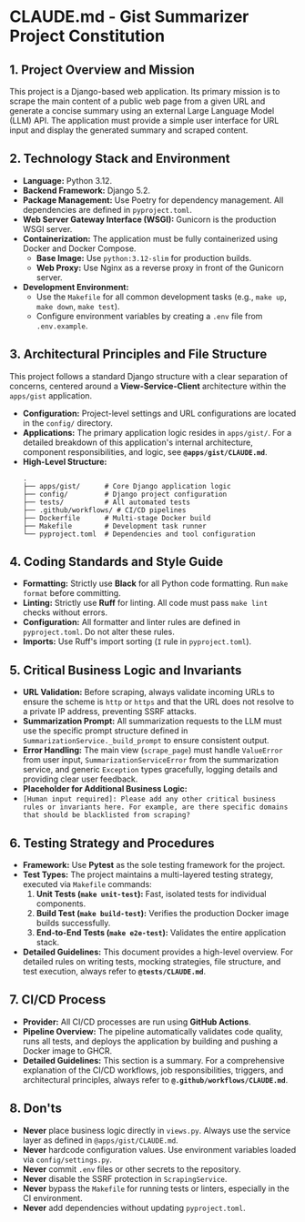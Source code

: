 # CLAUDE.md - Gist Summarizer Project Constitution

## 1. Project Overview and Mission

This project is a Django-based web application. Its primary mission is to scrape the main content of a public web page from a given URL and generate a concise summary using an external Large Language Model (LLM) API. The application must provide a simple user interface for URL input and display the generated summary and scraped content.

## 2. Technology Stack and Environment

- **Language:** Python 3.12.
- **Backend Framework:** Django 5.2.
- **Package Management:** Use Poetry for dependency management. All dependencies are defined in `pyproject.toml`.
- **Web Server Gateway Interface (WSGI):** Gunicorn is the production WSGI server.
- **Containerization:** The application must be fully containerized using Docker and Docker Compose.
  - **Base Image:** Use `python:3.12-slim` for production builds.
  - **Web Proxy:** Use Nginx as a reverse proxy in front of the Gunicorn server.
- **Development Environment:**
  - Use the `Makefile` for all common development tasks (e.g., `make up`, `make down`, `make test`).
  - Configure environment variables by creating a `.env` file from `.env.example`.

## 3. Architectural Principles and File Structure

This project follows a standard Django structure with a clear separation of concerns, centered around a **View-Service-Client** architecture within the `apps/gist` application.

- **Configuration:** Project-level settings and URL configurations are located in the `config/` directory.
- **Applications:** The primary application logic resides in `apps/gist/`. For a detailed breakdown of this application's internal architecture, component responsibilities, and logic, see **`@apps/gist/CLAUDE.md`**.
- **High-Level Structure:**
    ```
    .
    ├── apps/gist/      # Core Django application logic
    ├── config/         # Django project configuration
    ├── tests/          # All automated tests
    ├── .github/workflows/ # CI/CD pipelines
    ├── Dockerfile      # Multi-stage Docker build
    ├── Makefile        # Development task runner
    └── pyproject.toml  # Dependencies and tool configuration
    ```


## 4. Coding Standards and Style Guide

- **Formatting:** Strictly use **Black** for all Python code formatting. Run `make format` before committing.
- **Linting:** Strictly use **Ruff** for linting. All code must pass `make lint` checks without errors.
- **Configuration:** All formatter and linter rules are defined in `pyproject.toml`. Do not alter these rules.
- **Imports:** Use Ruff's import sorting (`I` rule in `pyproject.toml`).

## 5. Critical Business Logic and Invariants

- **URL Validation:** Before scraping, always validate incoming URLs to ensure the scheme is `http` or `https` and that the URL does not resolve to a private IP address, preventing SSRF attacks.
- **Summarization Prompt:** All summarization requests to the LLM must use the specific prompt structure defined in `SummarizationService._build_prompt` to ensure consistent output.
- **Error Handling:** The main view (`scrape_page`) must handle `ValueError` from user input, `SummarizationServiceError` from the summarization service, and generic `Exception` types gracefully, logging details and providing clear user feedback.
- **Placeholder for Additional Business Logic:**
- `[Human input required]: Please add any other critical business rules or invariants here. For example, are there specific domains that should be blacklisted from scraping?`

## 6. Testing Strategy and Procedures

- **Framework:** Use **Pytest** as the sole testing framework for the project.
- **Test Types:** The project maintains a multi-layered testing strategy, executed via `Makefile` commands:
  1.  **Unit Tests (`make unit-test`):** Fast, isolated tests for individual components.
  2.  **Build Test (`make build-test`):** Verifies the production Docker image builds successfully.
  3.  **End-to-End Tests (`make e2e-test`):** Validates the entire application stack.
- **Detailed Guidelines:** This document provides a high-level overview. For detailed rules on writing tests, mocking strategies, file structure, and test execution, always refer to **`@tests/CLAUDE.md`**.

## 7. CI/CD Process

- **Provider:** All CI/CD processes are run using **GitHub Actions**.
- **Pipeline Overview:** The pipeline automatically validates code quality, runs all tests, and deploys the application by building and pushing a Docker image to GHCR.
- **Detailed Guidelines:** This section is a summary. For a comprehensive explanation of the CI/CD workflows, job responsibilities, triggers, and architectural principles, always refer to **`@.github/workflows/CLAUDE.md`**.

## 8. Don'ts

- **Never** place business logic directly in `views.py`. Always use the service layer as defined in `@apps/gist/CLAUDE.md`.
- **Never** hardcode configuration values. Use environment variables loaded via `config/settings.py`.
- **Never** commit `.env` files or other secrets to the repository.
- **Never** disable the SSRF protection in `ScrapingService`.
- **Never** bypass the `Makefile` for running tests or linters, especially in the CI environment.
- **Never** add dependencies without updating `pyproject.toml`.